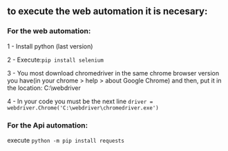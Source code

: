 ## to execute the web automation it is necesary:

### For the web automation:

1 -  Install python (last version)

2 -  Execute:```pip install selenium ```

3 -  You most download chromedriver in the same chrome browser version you have(in your chrome > help > about Google Chrome) and then, put it in the location: C:\webdriver

4 -  In your code you must be the next line ```driver = webdriver.Chrome('C:\webdriver\chromedriver.exe')```


### For the Api automation:

execute  ```python -m pip install requests ```
